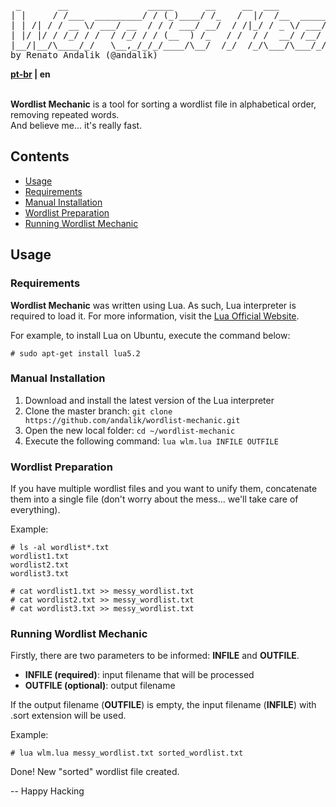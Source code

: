 <pre>
 _       __               _____      __     __  ___          __                _     
| |     / /___  _________/ / (_)____/ /_   /  |/  /__  _____/ /_  ____ _____  (_)____
| | /| / / __ \/ ___/ __  / / / ___/ __/  / /|_/ / _ \/ ___/ __ \/ __ `/ __ \/ / ___/
| |/ |/ / /_/ / /  / /_/ / / (__  ) /_   / /  / /  __/ /__/ / / / /_/ / / / / / /__  
|__/|__/\____/_/   \__,_/_/_/____/\__/  /_/  /_/\___/\___/_/ /_/\__,_/_/ /_/_/\___/  
by Renato Andalik (@andalik)
</pre>

**[pt-br](README.md) | en**<br/><br/>

**Wordlist Mechanic** is a tool for sorting a wordlist file in alphabetical order, removing repeated words.<br/>
And believe me... it's really fast.

## Contents

- [Usage](#usage)
- [Requirements](#requirements)
- [Manual Installation](#manual-installation)
- [Wordlist Preparation](#wordlist-preparation)
- [Running Wordlist Mechanic](#running-wordlist-mechanic)

## Usage

### Requirements

**Wordlist Mechanic** was written using Lua. As such, Lua interpreter is required to load it.
For more information, visit the [Lua Official Website](https://www.lua.org/download.html).

For example, to install Lua on Ubuntu, execute the command below:
````
# sudo apt-get install lua5.2
````

### Manual Installation

1. Download and install the latest version of the Lua interpreter
2. Clone the master branch: `git clone https://github.com/andalik/wordlist-mechanic.git`
3. Open the new local folder: `cd ~/wordlist-mechanic`
4. Execute the following command: `lua wlm.lua INFILE OUTFILE` 

### Wordlist Preparation

If you have multiple wordlist files and you want to unify them, concatenate them into a single file (don't worry about the mess... we'll take care of everything).

Example:
````
# ls -al wordlist*.txt
wordlist1.txt
wordlist2.txt
wordlist3.txt

# cat wordlist1.txt >> messy_wordlist.txt
# cat wordlist2.txt >> messy_wordlist.txt
# cat wordlist3.txt >> messy_wordlist.txt
````

### Running Wordlist Mechanic

Firstly, there are two parameters to be informed: **INFILE** and **OUTFILE**.

- **INFILE (required)**: input filename that will be processed<br/>
- **OUTFILE (optional)**: output filename 

If the output filename (**OUTFILE**) is empty, the input filename (**INFILE**) with .sort extension will be used.

Example:
````
# lua wlm.lua messy_wordlist.txt sorted_wordlist.txt
````

Done! New "sorted" wordlist file created.<br/>

-- Happy Hacking